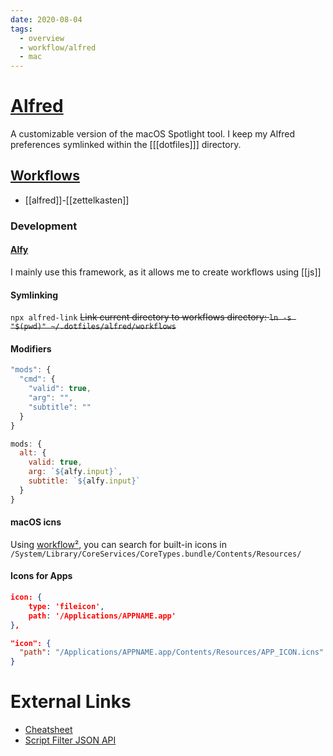 ```yaml
---
date: 2020-08-04
tags:
  - overview
  - workflow/alfred
  - mac
---
```


# [Alfred](https://www.alfredapp.com)

A customizable version of the macOS Spotlight tool.
I keep my Alfred preferences symlinked within the [[[dotfiles]]] directory.

## [Workflows](https://github.com/dnnsmnstrr/workflows)
- [[alfred]]-[[zettelkasten]]

### Development

#### [Alfy](https://github.com/sindresorhus/alfy)
I mainly use this framework, as it allows me to create workflows using [[js]]

#### Symlinking
`npx alfred-link`
~~Link current directory to workflows directory: `ln -s "$(pwd)" ~/.dotfiles/alfred/workflows`~~

#### Modifiers
```js
"mods": {
  "cmd": {
    "valid": true,
    "arg": "",
    "subtitle": ""
  }
}

mods: {
  alt: {
    valid: true,
    arg: `${alfy.input}`,
    subtitle: `${alfy.input}`
  }
}
```
#### macOS icns
Using [workflow²](), you can search for built-in icons in `/System/Library/CoreServices/CoreTypes.bundle/Contents/Resources/`

#### Icons for Apps
```json
icon: {
    type: 'fileicon',
    path: '/Applications/APPNAME.app'
},

"icon": {
  "path": "/Applications/APPNAME.app/Contents/Resources/APP_ICON.icns"
}
```

# External Links
- [Cheatsheet](https://www.alfredapp.com/help/getting-started/cheatsheet/)
- [Script Filter JSON API](https://www.alfredapp.com/help/workflows/inputs/script-filter/json/)
